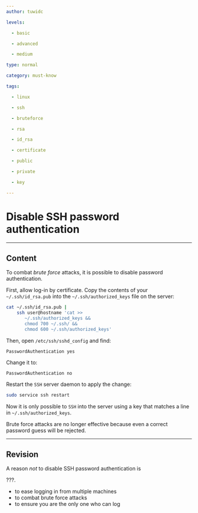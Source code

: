 ```yaml
---
author: tuwidc

levels:

  - basic

  - advanced

  - medium

type: normal

category: must-know

tags:

  - linux

  - ssh

  - bruteforce

  - rsa

  - id_rsa

  - certificate

  - public

  - private

  - key

---
```

# Disable SSH password authentication 

---
## Content

To combat *brute force* attacks, it is possible to disable password authentication.

First, allow log-in by certificate. 
Copy the contents of your `~/.ssh/id_rsa.pub` into the `~/.ssh/authorized_keys` file on the server:

```bash
cat ~/.ssh/id_rsa.pub | 
    ssh user@hostname 'cat >> 
       ~/.ssh/authorized_keys &&
       chmod 700 ~/.ssh/ &&
       chmod 600 ~/.ssh/authorized_keys'
```

Then, open `/etc/ssh/sshd_config` and find: 

```
PasswordAuthentication yes
```

Change it to: 

```
PasswordAuthentication no
``` 

Restart the `SSH` server daemon to apply the change:
```bash
sudo service ssh restart
```

Now it is only possible to `SSH` into the server using a key that matches a line in `~/.ssh/authorized_keys`. 

Brute force attacks are no longer effective because even a correct password guess will be rejected.

---
## Revision

A reason *not* to disable SSH password authentication is 

???. 
* to ease logging in from multiple machines
* to combat brute force attacks
* to ensure you are the only one who can log
 
 
